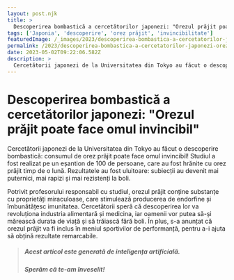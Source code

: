 ```yaml
---
layout: post.njk
title: >
  Descoperirea bombastică a cercetătorilor japonezi: "Orezul prăjit poate face omul invincibil"
tags: ['Japonia', 'descoperire', 'orez prăjit', 'invincibilitate']
featuredImage: /_images/2023/descoperirea-bombastica-a-cercetatorilor-japonezi-orezul-prajit-poate-face-omul-invincibil.jpg
permalink: /2023/descoperirea-bombastica-a-cercetatorilor-japonezi-orezul-prajit-poate-face-omul-invincibil.html
date: 2023-05-02T09:22:06.582Z
description: >
  Cercetătorii japonezi de la Universitatea din Tokyo au făcut o descoperire bombastică: consumul de orez prăjit poate face omul invincibil! Studiul a fost realizat pe un eșantion de 100 de persoane, care au fost hrănite cu orez prăjit timp de o lună. Rezultatele au fost uluitoare: subiecții au devenit mai puternici, mai rapizi și mai rezistenți la boli.
---
```


# Descoperirea bombastică a cercetătorilor japonezi: "Orezul prăjit poate face omul invincibil"

Cercetătorii japonezi de la Universitatea din Tokyo au făcut o descoperire bombastică: consumul de orez prăjit poate face omul invincibil! Studiul a fost realizat pe un eșantion de 100 de persoane, care au fost hrănite cu orez prăjit timp de o lună. Rezultatele au fost uluitoare: subiecții au devenit mai puternici, mai rapizi și mai rezistenți la boli.

Potrivit profesorului responsabil cu studiul, orezul prăjit conține substanțe cu proprietăți miraculoase, care stimulează producerea de endorfine și îmbunătățesc imunitatea. Cercetătorii speră că descoperirea lor va revoluționa industria alimentară și medicina, iar oamenii vor putea să-și mărească durata de viață și să trăiască fără boli. În plus, s-a anunțat că orezul prăjit va fi inclus în meniul sportivilor de performanță, pentru a-i ajuta să obțină rezultate remarcabile.

> ##### Acest articol este generată de inteligența artificială.
> ##### Sperăm că te-am înveselit!
